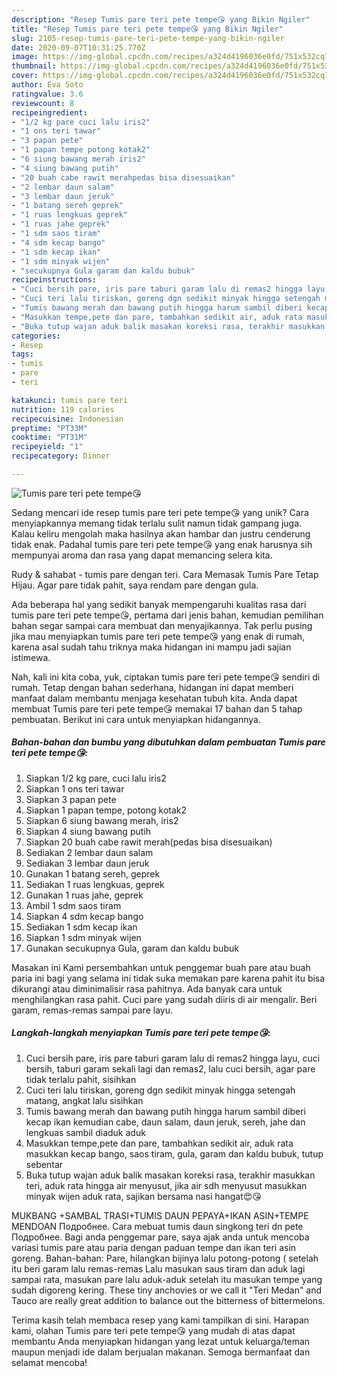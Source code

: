 ```yaml
---
description: "Resep Tumis pare teri pete tempe😘 yang Bikin Ngiler"
title: "Resep Tumis pare teri pete tempe😘 yang Bikin Ngiler"
slug: 2105-resep-tumis-pare-teri-pete-tempe-yang-bikin-ngiler
date: 2020-09-07T10:31:25.770Z
image: https://img-global.cpcdn.com/recipes/a324d4196036e0fd/751x532cq70/tumis-pare-teri-pete-tempe😘-foto-resep-utama.jpg
thumbnail: https://img-global.cpcdn.com/recipes/a324d4196036e0fd/751x532cq70/tumis-pare-teri-pete-tempe😘-foto-resep-utama.jpg
cover: https://img-global.cpcdn.com/recipes/a324d4196036e0fd/751x532cq70/tumis-pare-teri-pete-tempe😘-foto-resep-utama.jpg
author: Eva Soto
ratingvalue: 3.6
reviewcount: 8
recipeingredient:
- "1/2 kg pare cuci lalu iris2"
- "1 ons teri tawar"
- "3 papan pete"
- "1 papan tempe potong kotak2"
- "6 siung bawang merah iris2"
- "4 siung bawang putih"
- "20 buah cabe rawit merahpedas bisa disesuaikan"
- "2 lembar daun salam"
- "3 lembar daun jeruk"
- "1 batang sereh geprek"
- "1 ruas lengkuas geprek"
- "1 ruas jahe geprek"
- "1 sdm saos tiram"
- "4 sdm kecap bango"
- "1 sdm kecap ikan"
- "1 sdm minyak wijen"
- "secukupnya Gula garam dan kaldu bubuk"
recipeinstructions:
- "Cuci bersih pare, iris pare taburi garam lalu di remas2 hingga layu, cuci bersih, taburi garam sekali lagi dan remas2, lalu cuci bersih, agar pare tidak terlalu pahit, sisihkan"
- "Cuci teri lalu tiriskan, goreng dgn sedikit minyak hingga setengah matang, angkat lalu sisihkan"
- "Tumis bawang merah dan bawang putih hingga harum sambil diberi kecap ikan kemudian cabe, daun salam, daun jeruk, sereh, jahe dan lengkuas sambil diaduk aduk"
- "Masukkan tempe,pete dan pare, tambahkan sedikit air, aduk rata masukkan kecap bango, saos tiram, gula, garam dan kaldu bubuk, tutup sebentar"
- "Buka tutup wajan aduk balik masakan koreksi rasa, terakhir masukkan teri, aduk rata hingga air menyusut, jika air sdh menyusut masukkan minyak wijen aduk rata, sajikan bersama nasi hangat😍😘"
categories:
- Resep
tags:
- tumis
- pare
- teri

katakunci: tumis pare teri 
nutrition: 119 calories
recipecuisine: Indonesian
preptime: "PT33M"
cooktime: "PT31M"
recipeyield: "1"
recipecategory: Dinner

---
```



![Tumis pare teri pete tempe😘](https://img-global.cpcdn.com/recipes/a324d4196036e0fd/751x532cq70/tumis-pare-teri-pete-tempe😘-foto-resep-utama.jpg)

Sedang mencari ide resep tumis pare teri pete tempe😘 yang unik? Cara menyiapkannya memang tidak terlalu sulit namun tidak gampang juga. Kalau keliru mengolah maka hasilnya akan hambar dan justru cenderung tidak enak. Padahal tumis pare teri pete tempe😘 yang enak harusnya sih mempunyai aroma dan rasa yang dapat memancing selera kita.

Rudy &amp; sahabat - tumis pare dengan teri. Cara Memasak Tumis Pare Tetap Hijau. Agar pare tidak pahit, saya rendam pare dengan gula.

Ada beberapa hal yang sedikit banyak mempengaruhi kualitas rasa dari tumis pare teri pete tempe😘, pertama dari jenis bahan, kemudian pemilihan bahan segar sampai cara membuat dan menyajikannya. Tak perlu pusing jika mau menyiapkan tumis pare teri pete tempe😘 yang enak di rumah, karena asal sudah tahu triknya maka hidangan ini mampu jadi sajian istimewa.


Nah, kali ini kita coba, yuk, ciptakan tumis pare teri pete tempe😘 sendiri di rumah. Tetap dengan bahan sederhana, hidangan ini dapat memberi manfaat dalam membantu menjaga kesehatan tubuh kita. Anda dapat membuat Tumis pare teri pete tempe😘 memakai 17 bahan dan 5 tahap pembuatan. Berikut ini cara untuk menyiapkan hidangannya.

<!--inarticleads1-->

##### Bahan-bahan dan bumbu yang dibutuhkan dalam pembuatan Tumis pare teri pete tempe😘:

1. Siapkan 1/2 kg pare, cuci lalu iris2
1. Siapkan 1 ons teri tawar
1. Siapkan 3 papan pete
1. Siapkan 1 papan tempe, potong kotak2
1. Siapkan 6 siung bawang merah, iris2
1. Siapkan 4 siung bawang putih
1. Siapkan 20 buah cabe rawit merah(pedas bisa disesuaikan)
1. Sediakan 2 lembar daun salam
1. Sediakan 3 lembar daun jeruk
1. Gunakan 1 batang sereh, geprek
1. Sediakan 1 ruas lengkuas, geprek
1. Gunakan 1 ruas jahe, geprek
1. Ambil 1 sdm saos tiram
1. Siapkan 4 sdm kecap bango
1. Sediakan 1 sdm kecap ikan
1. Siapkan 1 sdm minyak wijen
1. Gunakan secukupnya Gula, garam dan kaldu bubuk


Masakan ini Kami persembahkan untuk penggemar buah pare atau buah paria ini bagi yang selama ini tidak suka memakan pare karena pahit itu bisa dikurangi atau diminimalisir rasa pahitnya. Ada banyak cara untuk menghilangkan rasa pahit. Cuci pare yang sudah diiris di air mengalir. Beri garam, remas-remas sampai pare layu. 

<!--inarticleads2-->

##### Langkah-langkah menyiapkan Tumis pare teri pete tempe😘:

1. Cuci bersih pare, iris pare taburi garam lalu di remas2 hingga layu, cuci bersih, taburi garam sekali lagi dan remas2, lalu cuci bersih, agar pare tidak terlalu pahit, sisihkan
1. Cuci teri lalu tiriskan, goreng dgn sedikit minyak hingga setengah matang, angkat lalu sisihkan
1. Tumis bawang merah dan bawang putih hingga harum sambil diberi kecap ikan kemudian cabe, daun salam, daun jeruk, sereh, jahe dan lengkuas sambil diaduk aduk
1. Masukkan tempe,pete dan pare, tambahkan sedikit air, aduk rata masukkan kecap bango, saos tiram, gula, garam dan kaldu bubuk, tutup sebentar
1. Buka tutup wajan aduk balik masakan koreksi rasa, terakhir masukkan teri, aduk rata hingga air menyusut, jika air sdh menyusut masukkan minyak wijen aduk rata, sajikan bersama nasi hangat😍😘


MUKBANG +SAMBAL TRASI+TUMIS DAUN PEPAYA+IKAN ASIN+TEMPE MENDOAN Подробнее. Cara mebuat tumis daun singkong teri dn pete Подробнее. Bagi anda penggemar pare, saya ajak anda untuk mencoba variasi tumis pare atau paria dengan paduan tempe dan ikan teri asin goreng. Bahan-bahan: Pare, hilangkan bijinya lalu potong-potong ( setelah itu beri garam lalu remas-remas Lalu masukan saus tiram dan aduk lagi sampai rata, masukan pare lalu aduk-aduk setelah itu masukan tempe yang sudah digoreng kering. These tiny anchovies or we call it &#34;Teri Medan&#34; and Tauco are really great addition to balance out the bitterness of bittermelons. 

Terima kasih telah membaca resep yang kami tampilkan di sini. Harapan kami, olahan Tumis pare teri pete tempe😘 yang mudah di atas dapat membantu Anda menyiapkan hidangan yang lezat untuk keluarga/teman maupun menjadi ide dalam berjualan makanan. Semoga bermanfaat dan selamat mencoba!
